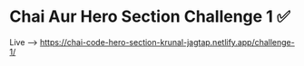 # Chai Aur Hero Section Challenge 1 ✅

Live --> https://chai-code-hero-section-krunal-jagtap.netlify.app/challenge-1/